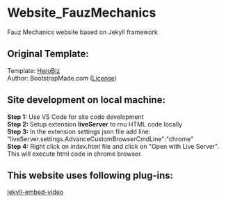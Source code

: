 # Website_FauzMechanics
Fauz Mechanics website based on Jekyll framework

## Original Template:
Template: [HeroBiz](https://bootstrapmade.com/herobiz-bootstrap-business-template/) <br>
Author: BootstrapMade.com ([License](https://bootstrapmade.com/license/))

## Site development on local machine:
**Step 1:** Use VS Code for site code development<br>
**Step 2:** Setup extension **liveServer**  to rnu HTML code locally<br>
**Step 3:** In the extension settings json file add line: "liveServer.settings.AdvanceCustomBrowserCmdLine":"chrome"<br>
**Step 4:** Right click on *index.html* file and click on "Open with Live Server". This will execute html code in chrome browser.<br>

## This website uses following plug-ins:
[jekyll-embed-video](https://github.com/nathancy/jekyll-embed-video)
